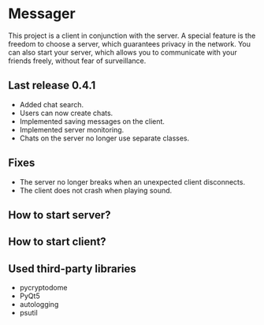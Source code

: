 # Messager

This project is a client in conjunction with the server.
A special feature is the freedom to choose a server, which guarantees privacy in the network. You can also start your server, which allows you to communicate with your friends freely, without fear of surveillance.

## Last release 0.4.1

- Added chat search.
- Users can now create chats.
- Implemented saving messages on the client.
- Implemented server monitoring.
- Chats on the server no longer use separate classes.

## Fixes

- The server no longer breaks when an unexpected client disconnects.
- The client does not crash when playing sound.

## How to start server?

## How to start client?

## Used third-party libraries

- pycryptodome
- PyQt5
- autologging
- psutil